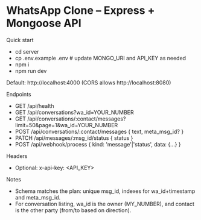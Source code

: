 # WhatsApp Clone – Express + Mongoose API

Quick start
- cd server
- cp .env.example .env  # update MONGO_URI and API_KEY as needed
- npm i
- npm run dev

Default: http://localhost:4000 (CORS allows http://localhost:8080)

Endpoints
- GET /api/health
- GET /api/conversations?wa_id=YOUR_NUMBER
- GET /api/conversations/:contact/messages?limit=50&page=1&wa_id=YOUR_NUMBER
- POST /api/conversations/:contact/messages { text, meta_msg_id? }
- PATCH /api/messages/:msg_id/status { status }
- POST /api/webhook/process { kind: 'message'|'status', data: {...} }

Headers
- Optional: x-api-key: <API_KEY>

Notes
- Schema matches the plan: unique msg_id, indexes for wa_id+timestamp and meta_msg_id.
- For conversation listing, wa_id is the owner (MY_NUMBER), and contact is the other party (from/to based on direction).
